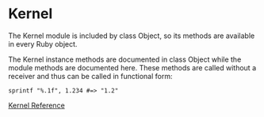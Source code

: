 # Kernel

The Kernel module is included by class Object, so its methods are available in
every Ruby object.

The Kernel instance methods are documented in class Object while the module
methods are documented here.  These methods are called without a receiver and
thus can be called in functional form:

    sprintf "%.1f", 1.234 #=> "1.2"

[Kernel Reference](http://ruby-doc.org/core-2.5.0/Kernel.html)